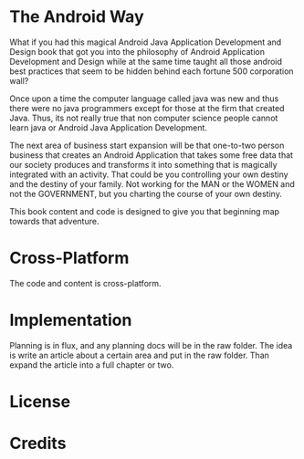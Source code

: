 The Android Way
===============

What if you had this magical Android Java Application Development and Design book that got you into the philosophy of Android Application Development and Design while at the same time taught all those android best practices that seem to be hidden behind each fortune 500 corporation wall?

Once upon a time the computer language called java was new and thus there were no java programmers except for those at the firm that created Java. Thus, its not really true that non computer science people cannot learn java or Android Java Application Development.

The next area of business start expansion will be that one-to-two person business that creates an Android Application that takes some free data that our society produces and transforms it into something that is magically integrated with an activity. That could be you controlling your own destiny and the destiny of your family. Not working for the MAN or the WOMEN and not the GOVERNMENT, but you charting the course of your own destiny.

This book content and code is designed to give you that beginning map towards that adventure.


# Cross-Platform

The code and content is cross-platform.

# Implementation

Planning is in flux, and any planning docs will be in the raw folder.
The idea is write an article about a certain area and put in the raw folder. Than expand the article into
a full chapter or two.

# License

# Credits

